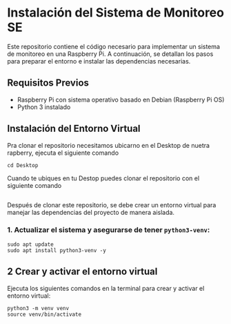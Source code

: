 # Instalación del Sistema de Monitoreo SE

Este repositorio contiene el código necesario para implementar un sistema de monitoreo en una Raspberry Pi. A continuación, se detallan los pasos para preparar el entorno e instalar las dependencias necesarias.

##  Requisitos Previos

- Raspberry Pi con sistema operativo basado en Debian (Raspberry Pi OS)
- Python 3 instalado

##  Instalación del Entorno Virtual
Pra clonar el repositorio necesitamos ubicarno en el Desktop de nuetra rapberry, ejecuta el siguiente comando 
```
cd Desktop
```
Cuando te ubiques en tu Destop puedes clonar el repositorio con el siguiente comando
```
```
Después de clonar este repositorio, se debe crear un entorno virtual para manejar las dependencias del proyecto de manera aislada.

### 1. Actualizar el sistema y asegurarse de tener `python3-venv`:

```
sudo apt update
sudo apt install python3-venv -y
```

## 2️ Crear y activar el entorno virtual

Ejecuta los siguientes comandos en la terminal para crear y activar el entorno virtual:

```
python3 -m venv venv
source venv/bin/activate

```
